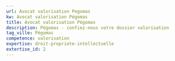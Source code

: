 ```yaml
---
url: Avocat valorisation Pegomas
kw: Avocat valorisation Pégomas
title: Avocat valorisation Pégomas
description: Pégomas - confiez-nous votre dossier valorisation
tag_ville: Pégomas
competence: valorisation
expertise: droit-propriete-intellectuelle
extertise_id: 2
---
```

